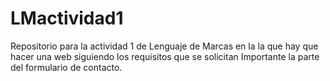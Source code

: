 # LMactividad1

Repositorio para la actividad 1 de Lenguaje de Marcas en la la que hay que hacer una web siguiendo los requisitos que se solicitan
Importante la parte del formulario de contacto.
